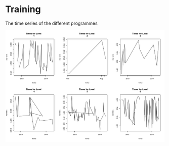 Training
========================================================
The time series of the different programmes

![plot of chunk unnamed-chunk-1](figure/unnamed-chunk-1.png) 

